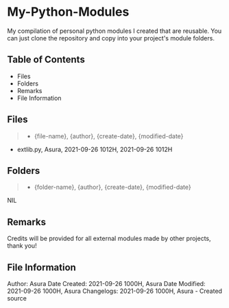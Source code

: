 # My-Python-Modules

My compilation of personal python modules I created that are reusable.
You can just clone the repository and copy into your project's module folders.

## Table of Contents

- Files
- Folders
- Remarks
- File Information

## Files

> - {file-name}, {author}, {create-date}, {modified-date}

- extlib.py, Asura, 2021-09-26 1012H, 2021-09-26 1012H

## Folders

> - {folder-name}, {author}, {create-date}, {modified-date}

NIL

## Remarks

Credits will be provided for all external modules made by other projects, thank you!

## File Information

Author: Asura
Date Created: 2021-09-26 1000H, Asura
Date Modified:
    2021-09-26 1000H, Asura
Changelogs:
    2021-09-26 1000H, Asura
        - Created source
